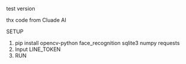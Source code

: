 test version

thx code from Cluade AI

SETUP
1. pip install opencv-python face_recognition sqlite3 numpy requests
2. Input LINE_TOKEN
3. RUN
